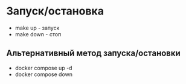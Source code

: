# Запуск/остановка
- make up - запуск
- make down - стоп

## Альтернативный метод запуска/остановки
- docker compose up -d
- docker compose down

